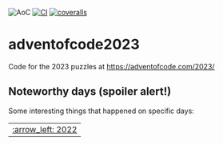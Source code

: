 ![AoC](https://img.shields.io/badge/AoC%20%E2%AD%90-4-yellow)
[![CI](https://github.com/lpenz/adventofcode2023/workflows/CI/badge.svg)](https://github.com/lpenz/adventofcode2023/actions)
[![coveralls](https://coveralls.io/repos/github/lpenz/adventofcode2023/badge.svg?branch=main)](https://coveralls.io/github/lpenz/adventofcode2023?branch=main)

# adventofcode2023

Code for the 2023 puzzles at https://adventofcode.com/2023/


## Noteworthy days (spoiler alert!)

Some interesting things that happened on specific days:



<table><tr>
<td><a href="https://github.com/lpenz/adventofcode2022">:arrow_left: 2022</td>
</tr></table>

